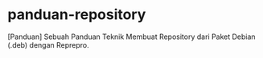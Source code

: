 # panduan-repository
[Panduan] Sebuah Panduan Teknik Membuat Repository dari Paket Debian (.deb) dengan Reprepro.
